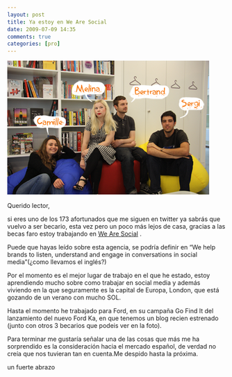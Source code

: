 ```yaml
---
layout: post
title: Ya estoy en We Are Social
date: 2009-07-09 14:35
comments: true
categories: [pro]
---
```

![% Equipo Go Find It](/img/200907_teamGFI2.png)

Querido lector,

si eres uno de los 173 afortunados que me  siguen en twitter ya sabrás que vuelvo a ser becario, esta vez pero  un poco más lejos de casa, gracias a las becas faro estoy  trabajando en [We Are Social](http://wearesocial.net) .

Puede que hayas leído sobre esta agencia, se podría definir en “We  help brands to listen, understand and engage in conversations in social  media”(¿como llevamos el inglés?)

Por el momento es el mejor lugar de trabajo en el que he estado,  estoy aprendiendo mucho sobre como trabajar en social media y además  viviendo en la que seguramente es la capital de Europa, London, que está  gozando de un verano con mucho SOL.

Hasta el momento he trabajado para Ford, en su campaña Go Find It del  lanzamiento del nuevo Ford Ka, en que tenemos un blog recien estrenado  (junto con otros 3 becarios que podeis ver en la foto).

Para terminar me gustaría señalar una de las cosas que más me ha  sorprendido es la consideración hacia el mercado español, de verdad no  creía que nos tuvieran tan en cuenta.Me despido hasta la próxima.

un fuerte abrazo